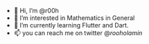 - 👋 Hi, I’m @r00h
- 👀 I’m interested in Mathematics in General 
- 🌱 I’m currently learning Flutter and Dart.
- 📫 you can reach me on twitter @_rooholamin_

<!---
r00h/r00h is a ✨ special ✨ repository because its `README.md` (this file) appears on your GitHub profile.
You can click the Preview link to take a look at your changes.
--->
